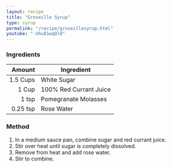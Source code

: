 ```yaml
---
layout: recipe
title: "Groseille Syrup"
type: syrup
permalink: "/recipe/groseillesyrup.html"
youtube: "-Uhu81wqOl8"
---
```


### Ingredients

|  Amount  | Ingredient               | 
| -------: | ---------------------- |
| 1.5 Cups | White Sugar            |
|    1 Cup | 100% Red Currant Juice |
|    1 tsp | Pomegranate Molasses   |
| 0.25 tsp | Rose Water             |

### Method

1. In a medium sauce pan, combine sugar and red currant juice.
2. Stir over heat until sugar is completely dissolved.
3. Remove from heat and add rose water.
4. Stir to combine.
